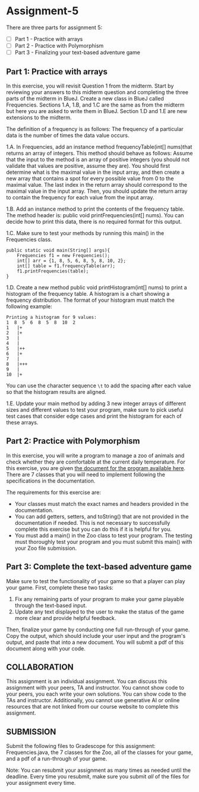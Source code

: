 # Assignment-5

There are three parts for assignment 5:
- [ ] Part 1 - Practice with arrays
- [ ] Part 2 - Practice with Polymorphism
- [ ] Part 3 - Finalizing your text-based adventure game

## Part 1: Practice with arrays
In this exercise, you will revisit Question 1 from the midterm. Start by reviewing your answers to this midterm question and completing the three parts of the midterm in BlueJ. Create a new class in BlueJ called Frequencies. Sections 1.A, 1.B, and 1.C are the same as from the midterm but here you are asked to write them in BlueJ. Section 1.D and 1.E are new extensions to the midterm.

The definition of a frequency is as follows: The frequency of a particular data is the number of times the data value occurs.

1.A. In Frequencies, add an instance method frequencyTable(int[] nums)that returns an array of integers. This method should behave as follows: Assume that the input to the method is an array of positive integers (you should not validate that values are positive, assume they are). You should first determine what is the maximal value in the input array, and then create a new array that contains a spot for every possible value from 0 to the maximal value. The last index in the return array should correspond to the maximal value in the input array. Then, you should update the return array to contain the frequency for each value from the input array. 

1.B. Add an instance method to print the contents of the frequency table. The method header is: public void printFrequencies(int[] nums). You can decide how to print this data, there is no required format for this output.

1.C. Make sure to test your methods by running this main() in the Frequencies class. 

```
public static void main(String[] args){
    Frequencies f1 = new Frequencies();
    int[] arr = {1, 8, 5, 6, 8, 5, 8, 10, 2};
    int[] table = f1.frequencyTable(arr);
    f1.printFrequencies(table);
}
```

1.D. Create a new method public void printHistogram(int[] nums) to print a histogram of the frequency table. A histogram is a chart showing a frequency distribution. The format of your histogram must match the following example:

```
Printing a histogram for 9 values:
1  8  5  6  8  5  8  10  2  
1	|+
2	|+
3	|
4	|
5	|++
6	|+
7	|
8	|+++
9	|
10	|+
```

You can use the character sequence `\t` to add the spacing after each value so that the histogram results are aligned.

1.E.  Update your main method by adding 3 new integer arrays of different sizes and different values to test your program, make sure to pick useful test cases that consider edge cases and print the histogram for each of these arrays.

## Part 2: Practice with Polymorphism
In this exercise, you will write a program to manage a zoo of animals and check whether they are comfortable at the current daily temperature. For this exercise, you are given [the document for the program available here](https://cs.wellesley.edu/~cs200/AnimalDoc/package-summary.html). There are 7 classes that you will need to implement following the specifications in the documentation.

The requirements for this exercise are:
- Your classes must match the exact names and headers provided in the documentation.
- You can add getters, setters, and toString() that are not provided in the documentation if needed. This is not necessary to successfully complete this exercise but you can do this if it is helpful for you.
- You must add a main() in the Zoo class to test your program. The testing must thoroughly test your program and you must submit this main() with your Zoo file submission.

## Part 3: Complete the text-based adventure game
Make sure to test the functionality of your game so that a player can play your game. First, complete these two tasks:
1) Fix any remaining parts of your program to make your game playable through the text-based input.
2) Update any text displayed to the user to make the status of the game more clear and provide helpful feedback.

Then, finalize your game by conducting one full run-through of your game. Copy the output, which should include your user input and the program's output, and paste that into a new document. You will submit a pdf of this document along with your code.

## COLLABORATION
This assignment is an individual assignment. You can discuss this assignment with your peers, TA and instructor. You cannot show code to your peers, you each write your own solutions. You can show code to the TAs and instructor. Additionally, you cannot use generative AI or online resources that are not linked from our course website to complete this assignment.  

## SUBMISSION
Submit the following files to Gradescope for this assignment: Frequencies.java, the 7 classes for the Zoo, all of the classes for your game, and a pdf of a run-through of your game.

Note: You can resubmit your assignment as many times as needed until the deadline. Every time you resubmit, make sure you submit *all* of the files for your assignment every time.
